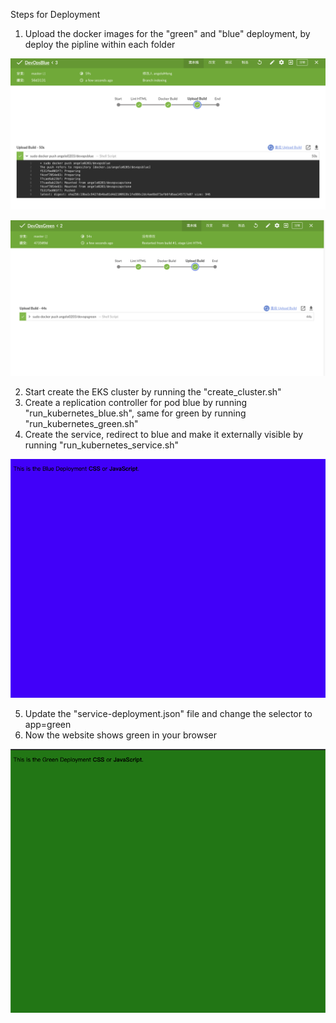 Steps for Deployment

1. Upload the docker images for the "green" and "blue" deployment, by deploy the pipline within each folder

![avatar](https://github.com/angelo0203/DevOps_Capstone/blob/master/screen%20capture/blue_deployment_pipline.png)

![avatar](https://github.com/angelo0203/DevOps_Capstone/blob/master/screen%20capture/green_deployment_pipline.png)

2. Start create the EKS cluster by running the "create_cluster.sh"
3. Create a replication controller for pod blue by running "run_kubernetes_blue.sh", same for green by running "run_kubernetes_green.sh"
4. Create the service, redirect to blue and make it externally visible by running "run_kubernetes_service.sh"

![avatar](https://github.com/angelo0203/DevOps_Capstone/blob/master/screen%20capture/blue.png)

5. Update the "service-deployment.json" file and change the selector to app=green
6. Now the website shows green in your browser

![avatar](https://github.com/angelo0203/DevOps_Capstone/blob/master/screen%20capture/green.png)
